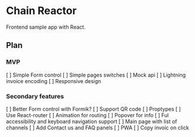 # Chain Reactor

Frontend sample app with React.

## Plan

### MVP

[ ] Simple Form control
[ ] Simple pages switches
[ ] Mock api
[ ] Lightning invoice encoding
[ ] Responsive design

### Secondary features

[ ] Better Form control with Formik?
[ ] Support QR code
[ ] Proptypes
[ ] Use React-router
[ ] Animation for routing
[ ] Popover for info
[ ] Ful accessibility and keyboard navigation support
[ ] Main page with list of channels
[ ] Add Contact us and FAQ panels
[ ] PWA
[ ] Copy invoic on click
